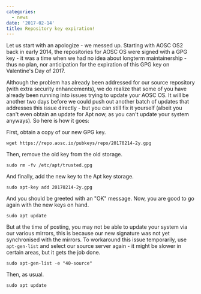 ```yaml
---
categories:
  - news
date: '2017-02-14'
title: Repository key expiration!
---
```



Let us start with an apologize - we messed up. Starting with AOSC OS2 back in early 2014, the repositories for AOSC OS were signed with a GPG key - it was a time when we had no idea about longterm maintainership - thus no plan, nor anticipation for the expiration of this GPG key on Valentine's Day of 2017.

Although the problem has already been addressed for our source repository (with extra security enhancements), we do realize that some of you have already been running into issues trying to update your AOSC OS. It will be another two days before we could push out another batch of updates that addresses this issue directly - but you can still fix it yourself (albeit you can't even obtain an update for Apt now, as you can't update your system anyways). So here is how it goes:

First, obtain a copy of our new GPG key.

    wget https://repo.aosc.io/pubkeys/repo/20170214-2y.gpg

Then, remove the old key from the old storage.

    sudo rm -fv /etc/apt/trusted.gpg

And finally, add the new key to the Apt key storage.

    sudo apt-key add 20170214-2y.gpg

And you should be greeted with an "OK" message. Now, you are good to go again with the new keys on hand.

    sudo apt update

But at the time of posting, you may not be able to update your system via our various mirrors, this is because our new signature was not yet synchronised with the mirrors. To workaround this issue temporarily, use `apt-gen-list` and select our source server again - it might be slower in certain areas, but it gets the job done.

    sudo apt-gen-list -e "40-source"

Then, as usual.

    sudo apt update